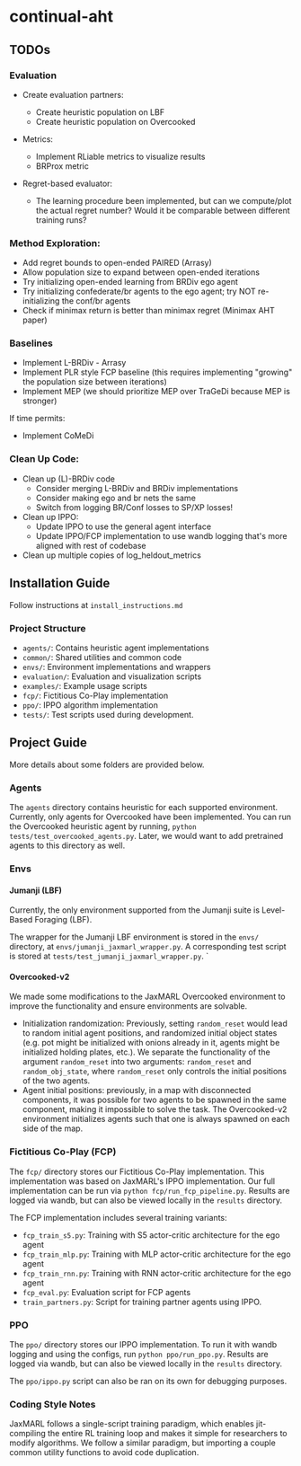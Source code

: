 # continual-aht

## TODOs

### Evaluation
- Create evaluation partners:
    - Create heuristic population on LBF
    - Create heuristic population on Overcooked

- Metrics: 
    - Implement RLiable metrics to visualize results
    - BRProx metric
    
- Regret-based evaluator: 
    - The learning procedure been implemented, but can we compute/plot the actual regret number? 
    Would it be comparable between different training runs? 

### Method Exploration: 
- Add regret bounds to open-ended PAIRED (Arrasy)
- Allow population size to expand between open-ended iterations
- Try initializing open-ended learning from BRDiv ego agent
- Try initializing confederate/br agents to the ego agent; try NOT re-initializing the conf/br agents
- Check if minimax return is better than minimax regret (Minimax AHT paper)

### Baselines 
- Implement L-BRDiv - Arrasy
- Implement PLR style FCP baseline (this requires implementing "growing" the population size between iterations)
- Implement MEP (we should prioritize MEP over TraGeDi because MEP is stronger)

If time permits: 
- Implement CoMeDi

### Clean Up Code: 
- Clean up (L)-BRDiv code
    - Consider merging L-BRDiv and BRDiv implementations
    - Consider making ego and br nets the same 
    - Switch from logging BR/Conf losses to SP/XP losses!
- Clean up IPPO: 
    - Update IPPO to use the general agent interface
    - Update IPPO/FCP implementation to use wandb logging that's more aligned with rest of codebase
- Clean up multiple copies of log_heldout_metrics

## Installation Guide
Follow instructions at `install_instructions.md`

### Project Structure
- `agents/`: Contains heuristic agent implementations
- `common/`: Shared utilities and common code
- `envs/`: Environment implementations and wrappers
- `evaluation/`: Evaluation and visualization scripts
- `examples/`: Example usage scripts
- `fcp/`: Fictitious Co-Play implementation
- `ppo/`: IPPO algorithm implementation
- `tests/`: Test scripts used during development.

## Project Guide

More details about some folders are provided below. 

### Agents

The `agents` directory contains heuristic for each supported environment. 
Currently, only agents for Overcooked have been implemented.
You can run the Overcooked heuristic agent by running, `python tests/test_overcooked_agents.py`.
Later, we would want to add pretrained agents to this directory as well. 

### Envs
#### Jumanji (LBF)
Currently, the only environment supported from the Jumanji suite is Level-Based Foraging (LBF).

The wrapper for the Jumanji LBF environment is stored in the `envs/` directory, at `envs/jumanji_jaxmarl_wrapper.py`. A corresponding test script is stored at `tests/test_jumanji_jaxmarl_wrapper.py`.
`
#### Overcooked-v2
We made some modifications to the JaxMARL Overcooked environment to improve the functionality and ensure environments are solvable.

- Initialization randomization: Previously, setting `random_reset` would lead to random initial agent positions, and randomized initial object states (e.g. pot might be initialized with onions already in it, agents might be initialized holding plates, etc.). We separate the functionality of the argument `random_reset` into two arguments: `random_reset` and `random_obj_state`, where `random_reset` only controls the initial positions of the two agents. 
- Agent initial positions: previously, in a map with disconnected components, it was possible for two agents to be spawned in the same component, making it impossible to solve the task. The Overcooked-v2 environment initializes agents such that one is always spawned on each side of the map.


### Fictitious Co-Play (FCP)
The `fcp/` directory stores our Fictitious Co-Play implementation. This implementation was based on JaxMARL's IPPO implementation. 
Our full implementation can be run via `python fcp/run_fcp_pipeline.py`. Results are logged via wandb, but can also be viewed locally in the `results` directory.

The FCP implementation includes several training variants:
- `fcp_train_s5.py`: Training with S5 actor-critic architecture for the ego agent
- `fcp_train_mlp.py`: Training with MLP actor-critic architecture for the ego agent
- `fcp_train_rnn.py`: Training with RNN actor-critic architecture for the ego agent
- `fcp_eval.py`: Evaluation script for FCP agents
- `train_partners.py`: Script for training partner agents using IPPO.

### PPO
The `ppo/` directory stores our IPPO implementation. 
To run it with wandb logging and using the configs, run `python ppo/run_ppo.py`. 
Results are logged via wandb, but can also be viewed locally in the `results` directory.

The `ppo/ippo.py` script can also be ran on its own for debugging purposes.

### Coding Style Notes
JaxMARL follows a single-script training paradigm, which enables jit-compiling the entire RL training loop and makes it simple for researchers to modify algorithms. 
We follow a similar paradigm, but importing a couple common utility functions to avoid code duplication. 
